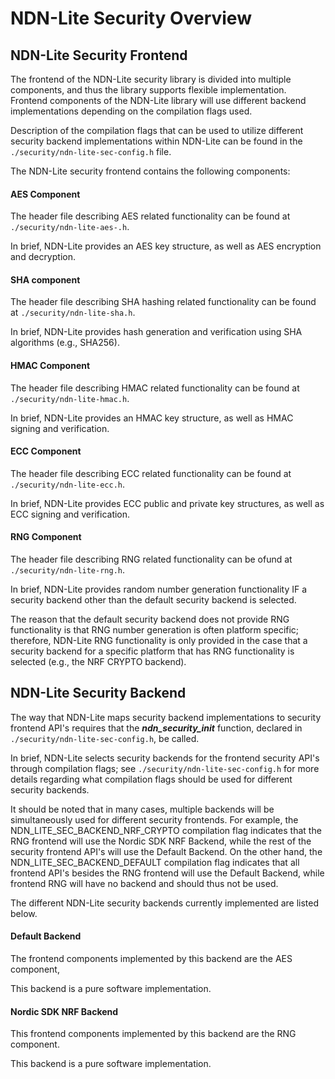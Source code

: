 # NDN-Lite Security Overview

## NDN-Lite Security Frontend

The frontend of the NDN-Lite security library is divided into multiple components, and thus the library supports flexible implementation. Frontend components of the NDN-Lite library will use different backend implementations depending on the compilation flags used.

Description of the compilation flags that can be used to utilize different security backend implementations within NDN-Lite can be found in the `./security/ndn-lite-sec-config.h` file.

The NDN-Lite security frontend contains the following components:

#### AES Component

The header file describing AES related functionality can be found at `./security/ndn-lite-aes-.h`.

In brief, NDN-Lite provides an AES key structure, as well as AES encryption and decryption.

#### SHA component

The header file describing SHA hashing related functionality can be found at `./security/ndn-lite-sha.h`.

In brief, NDN-Lite provides hash generation and verification using SHA algorithms (e.g., SHA256).

#### HMAC Component 

The header file describing HMAC related functionality can be found at `./security/ndn-lite-hmac.h`.

In brief, NDN-Lite provides an HMAC key structure, as well as HMAC signing and verification.

#### ECC Component

The header file describing ECC related functionality can be found at `./security/ndn-lite-ecc.h`.

In brief, NDN-Lite provides ECC public and private key structures, as well as ECC signing and verification.

#### RNG Component

The header file describing RNG related functionality can be ofund at `./security/ndn-lite-rng.h`.

In brief, NDN-Lite provides random number generation functionality IF a security backend other than the default
security backend is selected.

The reason that the default security backend does not provide RNG functionality is that RNG number generation is often
platform specific; therefore, NDN-Lite RNG functionality is only provided in the case that a security backend for
a specific platform that has RNG functionality is selected (e.g., the NRF CRYPTO backend).

## NDN-Lite Security Backend

The way that NDN-Lite maps security backend implementations to security frontend API's requires that the ***ndn_security_init*** function, declared in `./security/ndn-lite-sec-config.h`, be called.

In brief, NDN-Lite selects security backends for the frontend security API's through compilation flags; see `./security/ndn-lite-sec-config.h` for more details regarding what compilation flags should be used for different security backends. 

It should be noted that in many cases, multiple backends will be simultaneously used for different security frontends. For example, the NDN_LITE_SEC_BACKEND_NRF_CRYPTO compilation flag indicates that the RNG frontend will use the Nordic SDK NRF Backend, while the rest of the security frontend API's will use the Default Backend. On the other hand, the NDN_LITE_SEC_BACKEND_DEFAULT compilation flag indicates that all frontend API's besides the RNG frontend will use the Default Backend, while frontend RNG will have no backend and should thus not be used.

The different NDN-Lite security backends currently implemented are listed below.

#### Default Backend

The frontend components implemented by this backend are the AES component, 

This backend is a pure software implementation.

#### Nordic SDK NRF Backend

This frontend components implemented by this backend are the RNG component.

This backend is a pure software implementation.

